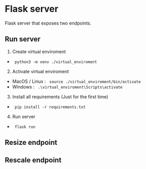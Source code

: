 # Flask server
Flask server that exposes two endpoints.

## Run server
1. Create virtual enviroment
  - <code> python3 -m venv \./virtual_enviroment </code>
2. Activate virtual enviroment
  - MacOS / Linux : <code> source \./virtual_enviroment/bin/activate </code>
  - Windows : <code> \.\\virtual_enviroment\\Scripts\activate </code>
3. Install all requirements (Just for the first time)
  - <code> pip install -r requirements.txt </code>
4. Run server
  - <code> flask run </code>  

## Resize endpoint

## Rescale endpoint
